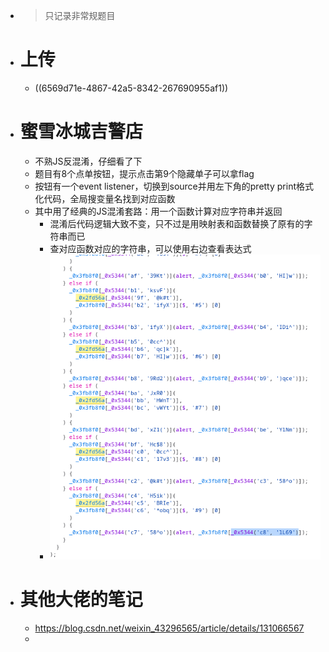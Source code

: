 - > 只记录非常规题目
- # 上传
	- ((6569d71e-4867-42a5-8342-267690955af1))
- # 蜜雪冰城吉警店
	- 不熟JS反混淆，仔细看了下
	- 题目有8个点单按钮，提示点击第9个隐藏单子可以拿flag
	- 按钮有一个event listener，切换到source并用左下角的pretty print格式化代码，全局搜变量名找到对应函数
	- 其中用了经典的JS混淆套路：用一个函数计算对应字符串并返回
		- 混淆后代码逻辑大致不变，只不过是用映射表和函数替换了原有的字符串而已
		- 查对应函数对应的字符串，可以使用右边查看表达式
		- ![Screenshot_2023-12-10_11-05-41.png](../assets/Screenshot_2023-12-10_11-05-41_1702177562887_0.png)
- # 其他大佬的笔记
	- https://blog.csdn.net/weixin_43296565/article/details/131066567
	-